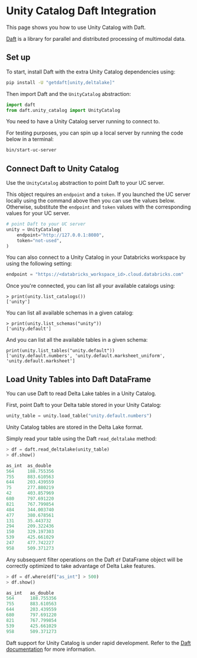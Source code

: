 # Unity Catalog Daft Integration

This page shows you how to use Unity Catalog with Daft.

[Daft](https://getdaft.io/) is a library for parallel and distributed processing of multimodal data.

## Set up

To start, install Daft with the extra Unity Catalog dependencies using:

```sh
pip install -U "getdaft[unity,deltalake]"
```

Then import Daft and the `UnityCatalog` abstraction:

```python
import daft
from daft.unity_catalog import UnityCatalog
```

You need to have a Unity Catalog server running to connect to.

For testing purposes, you can spin up a local server by running the code below in a terminal:

```sh
bin/start-uc-server
```

## Connect Daft to Unity Catalog

Use the `UnityCatalog` abstraction to point Daft to your UC server.

This object requires an `endpoint` and a `token`. If you launched the UC server locally using the command above then
you can use the values below. Otherwise, substitute the `endpoint` and `token` values with the corresponding values
for your UC server.

```python
# point Daft to your UC server
unity = UnityCatalog(
    endpoint="http://127.0.0.1:8080",
    token="not-used",
)
```

You can also connect to a Unity Catalog in your Databricks workspace by using the following setting:

```python
endpoint = "https://<databricks_workspace_id>.cloud.databricks.com"
```

Once you're connected, you can list all your available catalogs using:

```console
> print(unity.list_catalogs())
['unity']
```

You can list all available schemas in a given catalog:

```console
> print(unity.list_schemas("unity"))
['unity.default']
```

And you can list all the available tables in a given schema:

```console
print(unity.list_tables("unity.default"))
['unity.default.numbers', 'unity.default.marksheet_uniform', 'unity.default.marksheet']
```

## Load Unity Tables into Daft DataFrame

You can use Daft to read Delta Lake tables in a Unity Catalog.

First, point Daft to your Delta table stored in your Unity Catalog:

```python
unity_table = unity.load_table("unity.default.numbers")
```

Unity Catalog tables are stored in the Delta Lake format.

Simply read your table using the Daft `read_deltalake` method:

```python
> df = daft.read_deltalake(unity_table)
> df.show()

as_int  as_double
564     188.755356
755     883.610563
644     203.439559
75      277.880219
42      403.857969
680     797.691220
821     767.799854
484     344.003740
477     380.678561
131     35.443732
294     209.322436
150     329.197303
539     425.661029
247     477.742227
958     509.371273
```

Any subsequent filter operations on the Daft `df` DataFrame object will be correctly optimized to take advantage of
Delta Lake features.

```python
> df = df.where(df["as_int"] > 500)
> df.show()

as_int   as_double
564      188.755356
755      883.610563
644      203.439559
680      797.691220
821      767.799854
539      425.661029
958      509.371273
```

Daft support for Unity Catalog is under rapid development. Refer to the
[Daft documentation](https://www.getdaft.io/projects/docs/en/latest/user_guide/integrations/unity-catalog.html) for
more information.

